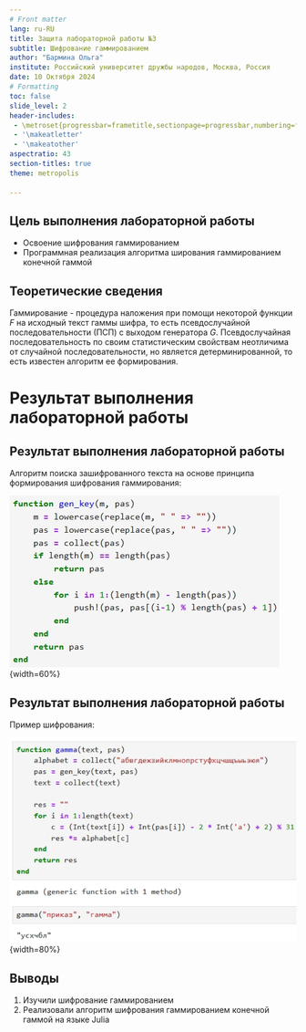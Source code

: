 ```yaml
---
# Front matter
lang: ru-RU
title: Защита лабораторной работы №3
subtitle: Шифрование гаммированием 
author: "Бармина Ольга"
institute: Российский университет дружбы народов, Москва, Россия
date: 10 Октября 2024
# Formatting
toc: false
slide_level: 2
header-includes: 
 - \metroset{progressbar=frametitle,sectionpage=progressbar,numbering=fraction}
 - '\makeatletter'
 - '\makeatother'
aspectratio: 43
section-titles: true
theme: metropolis

---
```


## Цель выполнения лабораторной работы

- Освоение шифрования гаммированием
- Программная реализация алгоритма ширования гаммированием конечной гаммой

## Теоретические сведения

Гаммирование - процедура наложения при помощи некоторой функции $F$ на исходный текст гаммы шифра, то есть псевдослучайной последовательности (ПСП) с выходом генератора $G$. Псевдослучайная последовательность по своим статистическим свойствам неотличима от случайной последовательности, но является детерминированной, то есть известен алгоритм ее формирования.

# Результат выполнения лабораторной работы

## Результат выполнения лабораторной работы

Алгоритм поиска зашифрованного текста на основе принципа формирования шифрования гаммирования:

![Генерация ключа](images/1.jpg){width=60%}

## Результат выполнения лабораторной работы

Пример шифрования:

![Реализация шифрования](images/2.jpg){width=80%}

## Выводы

1. Изучили шифрование гаммированием
2. Реализовали алгоритм шифрования гаммированием конечной гаммой на языке Julia
